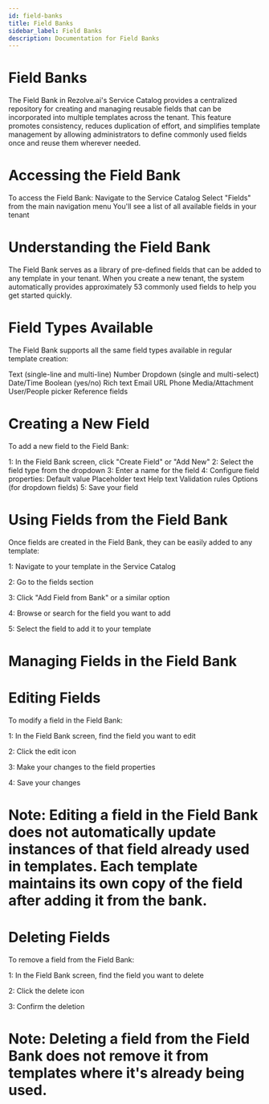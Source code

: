 ```yaml
---
id: field-banks
title: Field Banks
sidebar_label: Field Banks
description: Documentation for Field Banks
---
```


# Field Banks

The Field Bank in Rezolve.ai's Service Catalog provides a centralized repository for creating and managing reusable fields that can be incorporated into multiple templates across the tenant. This feature promotes consistency, reduces duplication of effort, and simplifies template management by allowing administrators to define commonly used fields once and reuse them wherever needed.


# Accessing the Field Bank

To access the Field Bank:
Navigate to the Service Catalog
Select "Fields" from the main navigation menu
You'll see a list of all available fields in your tenant


# Understanding the Field Bank

The Field Bank serves as a library of pre-defined fields that can be added to any template in your tenant. When you create a new tenant, the system automatically provides approximately 53 commonly used fields to help you get started quickly.

# Field Types Available

The Field Bank supports all the same field types available in regular template creation:

Text (single-line and multi-line)
Number
Dropdown (single and multi-select)
Date/Time
Boolean (yes/no)
Rich text
Email
URL
Phone
Media/Attachment
User/People picker
Reference fields


# Creating a New Field

To add a new field to the Field Bank:

1: In the Field Bank screen, click "Create Field" or "Add New"
2: Select the field type from the dropdown
3: Enter a name for the field
4: Configure field properties:
   		Default value
		Placeholder text
		Help text
		Validation rules
		Options (for dropdown fields)
5: Save your field


# Using Fields from the Field Bank

Once fields are created in the Field Bank, they can be easily added to any template:

1:	Navigate to your template in the Service Catalog

2:	Go to the fields section
 
3:	Click "Add Field from Bank" or a similar option

4:	Browse or search for the field you want to add

5:	Select the field to add it to your template
 

# Managing Fields in the Field Bank

# Editing Fields

To modify a field in the Field Bank:

1:	In the Field Bank screen, find the field you want to edit

2:	Click the edit icon

3:	Make your changes to the field properties

4:	Save your changes

# Note: Editing a field in the Field Bank does not automatically update instances of that field already used in templates. Each template maintains its own copy of the field after adding it from the bank.


# Deleting Fields

To remove a field from the Field Bank:

1:	In the Field Bank screen, find the field you want to delete

2:	Click the delete icon

3:	Confirm the deletion

# Note: Deleting a field from the Field Bank does not remove it from templates where it's already being used.
